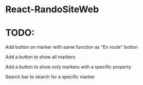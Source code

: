 # React-RandoSiteWeb

# TODO: 
Add button on marker with same function as "En route" button

Add a button to show all markers

Add a button to show only markers with a specific property

Search bar to search for a specific marker
      